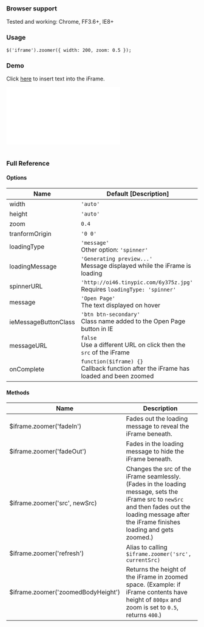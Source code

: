 <script src="http://ajax.googleapis.com/ajax/libs/jquery/1.8.0/jquery.min.js"></script>
<script src="http://github.hubspot.com/jquery-zoomer/jquery.zoomer.js"></script>

<h3>Browser support</h3>

<p>Tested and working: Chrome, FF3.6+, IE8+</p>

<h3>Usage</h3>

<pre><code>$('iframe').zoomer({ width: 200, zoom: 0.5 });</code></pre>

<h3>Demo</h3>

<div>
<p>Click <a href="javascript: $('iframe').contents().find('#main_content').append('<h1>Whoa....</h1>'); void(0);">here</a> to insert text into the iFrame.</p>
<style>
iframe {
border: 0px;
}
.zoomer-wrapper {
border: 1px solid #aaa;
box-shadow: 0px 1px 8px rgba(0, 0, 0, 0.2);
-webkit-box-shadow: 0px 1px 8px rgba(0, 0, 0, 0.2);
-moz-box-shadow: 0px 1px 8px rgba(0, 0, 0, 0.2);
-ms-box-shadow: 0px 1px 8px rgba(0, 0, 0, 0.2);
-o-box-shadow: 0px 1px 8px rgba(0, 0, 0, 0.2);
}
</style>
<iframe src="iframe.html"></iframe>
<script>
$(function(){
$("iframe").zoomer({ width: 618, height: 400, zoom: 0.6 });
})
</script>
</div>

<br/>

<h3>Full Reference</h3>

<h4>Options</h4>

<table>
<tr>
<th width="35%">Name</th>
<th>Default [Description]</th>
</tr>
<tbody>
<tr><td>width</td> <td><code>'auto'</code></td></tr>
<tr><td>height</td> <td><code>'auto'</code></td></tr>
<tr><td>zoom</td> <td><code>0.4</code></td></tr>
<tr><td>tranformOrigin</td> <td><code>'0 0'</code><br/></td></tr>
<tr><td>loadingType</td> <td><code>'message'</code><br/>Other option: <code>'spinner'</code></td></tr>
<tr><td>loadingMessage</td> <td><code>'Generating preview...'</code><br/>Message displayed while the iFrame is loading</td></tr>
<tr><td>spinnerURL</td> <td><code>'http://oi46.tinypic.com/6y375z.jpg'</code><br/>Requires <code>loadingType: 'spinner'</code></td></tr>
<tr><td>message</td> <td><code>'Open Page'</code><br/>The text displayed on hover</td></tr>
<tr><td>ieMessageButtonClass</td> <td><code>'btn btn-secondary'</code><br/>Class name added to the Open Page button in IE</td></tr>
<tr><td>messageURL</td> <td><code>false</code><br/>Use a different URL on click then the <code>src</code> of the iFrame</td></tr>
<tr><td>onComplete</td> <td><code>function($iframe) {}</code><br/>Callback function after the iFrame has loaded and been zoomed</td></tr>
</tbody>
</table>

<h4>Methods</h4>

<table>
<tr>
<th width="50%">Name</th>
<th>Description</th>
</tr>
<tbody>
<tr><td>$iframe.zoomer('fadeIn')</td> <td>Fades out the loading message to reveal the iFrame beneath.</td></tr>
<tr><td>$iframe.zoomer('fadeOut')</td> <td>Fades in the loading message to hide the iFrame beneath.</td></tr>
<tr><td>$iframe.zoomer('src', newSrc)</td> <td>Changes the src of the iFrame seamlessly. (Fades in the loading message, sets the iFrame src to <code>newSrc</code> and then fades out the loading message after the iFrame finishes loading and gets zoomed.)</td></tr>
<tr><td>$iframe.zoomer('refresh')</td> <td>Alias to calling <code>$iframe.zoomer('src', currentSrc)</code> </td></tr>
<tr><td>$iframe.zoomer('zoomedBodyHeight')</td> <td>Returns the height of the iFrame in zoomed space. (Example: if iFrame contents have height of <code>800px</code> and zoom is set to <code>0.5</code>, returns <code>400</code>.)</td></tr>
</tbody>
</table>